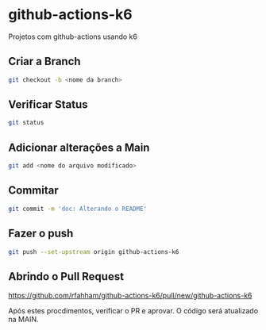 # github-actions-k6

Projetos com github-actions usando k6

## Criar a Branch

```bash
git checkout -b <nome da branch>
```

## Verificar Status 

```bash
git status
```

## Adicionar alterações a Main

```bash
git add <nome do arquivo modificado>
```

## Commitar 

```bash
git commit -m 'doc: Alterando o README'
```

## Fazer o push 

```bash
git push --set-upstream origin github-actions-k6
```

## Abrindo o Pull Request

https://github.com/rfahham/github-actions-k6/pull/new/github-actions-k6

Após estes procdimentos, verificar o PR e aprovar. O código será atualizado na MAIN.
